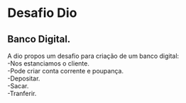 # Desafio Dio

##

## Banco Digital.

A dio propos um desafio para criação de um banco digital: <br/>
-Nos estanciamos o cliente. <br/>
-Pode criar conta corrente e poupança. <br/>
-Depositar. <br/>
-Sacar. <br/>
-Tranferir. <br/>

